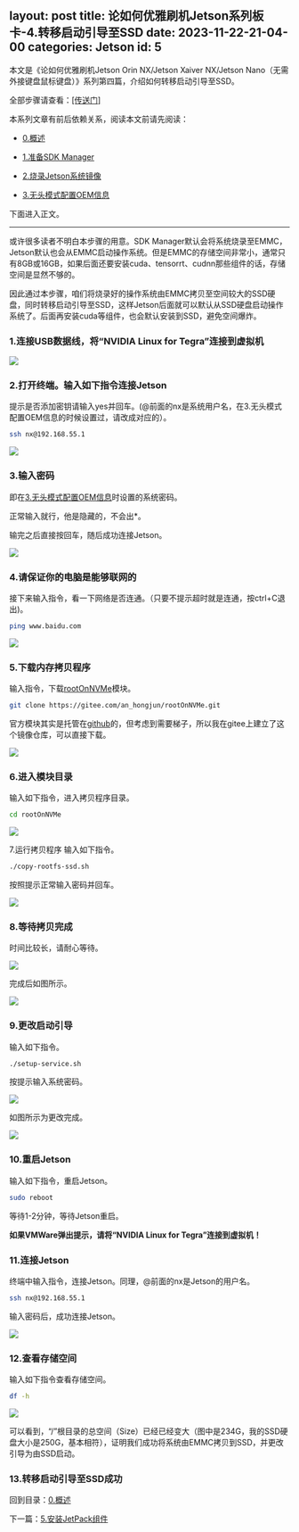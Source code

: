 layout: post
title:  论如何优雅刷机Jetson系列板卡-4.转移启动引导至SSD
date:   2023-11-22-21-04-00
categories: Jetson
id: 5
------
本文是《论如何优雅刷机Jetson Orin NX/Jetson Xaiver NX/Jetson Nano（无需外接键盘鼠标键盘）》系列第四篇，介绍如何转移启动引导至SSD。

全部步骤请查看：[[传送门]](/blogs.php?url=pages%2Fblogs%2F2023-11-22-论如何优雅刷机Jetson系列板卡-0.概述.md)

本系列文章有前后依赖关系，阅读本文前请先阅读：

* [0.概述](/blogs.php?url=pages%2Fblogs%2F2023-11-22-论如何优雅刷机Jetson系列板卡-0.概述.md)

* [1.准备SDK Manager](/blogs.php?url=pages%2Fblogs%2F2023-11-22-论如何优雅刷机Jetson系列板卡-1.准备SDK-Manager.md)

* [2.烧录Jetson系统镜像](/blogs.php?url=pages%2Fblogs%2F2023-11-22-论如何优雅刷机Jetson系列板卡-2.烧录Jetson系统镜像.md)

* [3.无头模式配置OEM信息](/blogs.php?url=pages%2Fblogs%2F2023-11-22-论如何优雅刷机Jetson系列板卡-3.无头模式配置OEM信息.md)

下面进入正文。

<hr>

或许很多读者不明白本步骤的用意。SDK Manager默认会将系统烧录至EMMC，Jetson默认也会从EMMC启动操作系统。但是EMMC的存储空间非常小，通常只有8GB或16GB，如果后面还要安装cuda、tensorrt、cudnn那些组件的话，存储空间是显然不够的。

因此通过本步骤，咱们将烧录好的操作系统由EMMC拷贝至空间较大的SSD硬盘，同时转移启动引导至SSD，这样Jetson后面就可以默认从SSD硬盘启动操作系统了。后面再安装cuda等组件，也会默认安装到SSD，避免空间爆炸。

### 1.连接USB数据线，将“NVIDIA Linux for Tegra”连接到虚拟机

![](https://pic1.zhimg.com/80/v2-18e4ba29d4a3e297bf9a230be7c04de8_720w.webp)

### 2.打开终端。输入如下指令连接Jetson
提示是否添加密钥请输入yes并回车。(@前面的nx是系统用户名，在3.无头模式配置OEM信息的时候设置过，请改成对应的）。

```bash
ssh nx@192.168.55.1
```

![](https://pic2.zhimg.com/80/v2-39cf744c62aa046fc1316fe5f4eef7dd_720w.webp)

### 3.输入密码
即在[3.无头模式配置OEM信息](/blogs.php?url=pages%2Fblogs%2F2023-11-22-论如何优雅刷机Jetson系列板卡-3.无头模式配置OEM信息.md)时设置的系统密码。

正常输入就行，他是隐藏的，不会出*。

输完之后直接按回车，随后成功连接Jetson。

![](https://pic4.zhimg.com/80/v2-977ae6bda0cab54e4d564db9cb121087_720w.webp)

### 4.请保证你的电脑是能够联网的
接下来输入指令，看一下网络是否连通。（只要不提示超时就是连通，按ctrl+C退出)。

```bash
ping www.baidu.com
```

![](https://pic1.zhimg.com/80/v2-8c3d3569cb8c0961acec047599f82364_720w.webp)

### 5.下载内存拷贝程序
输入指令，下载[rootOnNVMe](https://gitee.com/an_hongjun/rootOnNVMe.git)模块。

```bash
git clone https://gitee.com/an_hongjun/rootOnNVMe.git
```

官方模块其实是托管在[github](https://github.com/jetsonhacks/rootOnNVMe)的，但考虑到需要梯子，所以我在gitee上建立了这个镜像仓库，可以直接下载。

![](https://pic4.zhimg.com/80/v2-39f82d44a1d5b0656b607abc9cc61abb_720w.webp)

### 6.进入模块目录
输入如下指令，进入拷贝程序目录。

```bash
cd rootOnNVMe
```

![](https://pic2.zhimg.com/80/v2-7c2cc2deacb4e339a3faa35ff5efef1d_720w.webp)

7.运行拷贝程序
输入如下指令。

```bash
./copy-rootfs-ssd.sh
```

按照提示正常输入密码并回车。

![](https://pic4.zhimg.com/80/v2-5ea850d6618d447467ff46613e475e77_720w.webp)

### 8.等待拷贝完成
时间比较长，请耐心等待。

![](https://pic2.zhimg.com/80/v2-f48399e853632f5d6ef8c540276e777d_720w.webp)

完成后如图所示。

![](https://pic4.zhimg.com/80/v2-31213c2dbc029c06950a5e94107c01e7_720w.webp)

### 9.更改启动引导
输入如下指令。

```bash
./setup-service.sh
```

按提示输入系统密码。

![](https://pic4.zhimg.com/80/v2-5b3cd5187c92e4e41d1a711e4f3b3d2f_720w.webp)


如图所示为更改完成。

![](https://pic4.zhimg.com/80/v2-d9cfce6994adb7a74425aaf9ece2712b_720w.webp)

### 10.重启Jetson
输入如下指令，重启Jetson。

```bash
sudo reboot
```

等待1-2分钟，等待Jetson重启。

**如果VMWare弹出提示，请将“NVIDIA Linux for Tegra”连接到虚拟机！**

### 11.连接Jetson
终端中输入指令，连接Jetson。同理，@前面的nx是Jetson的用户名。

```bash
ssh nx@192.168.55.1
```

输入密码后，成功连接Jetson。

![](https://pic2.zhimg.com/80/v2-7c34939db04b34b1ded6a384e35e4d61_720w.webp)

### 12.查看存储空间
输入如下指令查看存储空间。

```bash
df -h
```

![](https://pic2.zhimg.com/80/v2-3852e2e83eb2661534e2c991d3660951_720w.webp)

可以看到，“/”根目录的总空间（Size）已经已经变大（图中是234G，我的SSD硬盘大小是250G，基本相符），证明我们成功将系统由EMMC拷贝到SSD，并更改引导为由SSD启动。

### 13.转移启动引导至SSD成功
回到目录：[0.概述](/blogs.php?url=pages%2Fblogs%2F2023-11-22-论如何优雅刷机Jetson系列板卡-0.概述.md)

下一篇：[5.安装JetPack组件](/blogs.php?url=pages%2Fblogs%2F2023-11-22-论如何优雅刷机Jetson系列板卡-5.安装JetPack组件.md)
